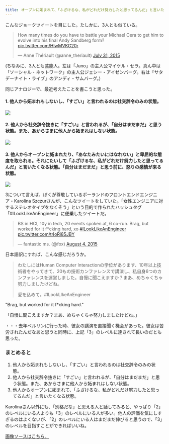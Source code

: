 ```yaml
---
title: オープンに妬まれて、「ふざけるな、私がどれだけ努力したと思ってるんだ」と言いたくなるレベルを目指そう
---
```


こんなジョークツイートを目にした。たしかに、3人とも似ている。

<blockquote class="twitter-tweet" lang="en"><p lang="en" dir="ltr">How many times do you have to battle your Michael Cera to get him to evolve into his final Andy Sandberg form? <a href="http://t.co/HlwMVKG20r">pic.twitter.com/HlwMVKG20r</a></p>&mdash; Anne Thériault (@anne_theriault) <a href="https://twitter.com/anne_theriault/status/627168315237134336">July 31, 2015</a></blockquote>

(ちなみに、3人とも芸能人。左は「Juno」の主人公マイケル・セラ。真ん中は「ソーシャル・ネットワーク」の主人公ジェシー・アイゼンバーグ。右は「サタデーナイト・ライブ」のアンディ・サムバーグ。)

同じアナロジーで、最近考えたことを書こうと思った。

#### 1. 他人から妬まれもしないし、「すごい」と言われるのは社交辞令のみの状態。

![](http://chibicode.com/assets/images/jealousy/007.png)

#### 2. 他人から社交辞令抜きに「すごい」と言われるが、「自分はまだまだ」と思う状態。また、あからさまに他人から妬まれはしない状態。

![](http://chibicode.com/assets/images/jealousy/008.png)

#### 3. 他人からオープンに妬まれたり、「あなたみたいにはなれない」と卑屈的な態度を取られる。それにたいして「ふざけるな、私がどれだけ努力したと思ってるんだ」と言いたくなる状態。「自分はまだまだ」と思う前に、怒りの感情が来る状態。

![](http://chibicode.com/assets/images/jealousy/009.png)

3について言えば、ぼくが尊敬しているポーランドのフロントエンドエンジニア・Karolina Szczurさんが、こんなツイートをしていた。「女性エンジニアに対するステレオタイプをなくそう」という目的で作られたハッシュタグ「#ILookLikeAnEngineer」に便乗したツイートだ。

<blockquote class="twitter-tweet" data-conversation="none" lang="en"><p lang="en" dir="ltr">BS in HCI, 10y in tech, 20 events spoken at, 6 co-run. Brag, but worked for it f*cking hard, xo <a href="https://twitter.com/hashtag/ILookLikeAnEngineer?src=hash">#ILookLikeAnEngineer</a> <a href="http://t.co/t4oRi85JBY">pic.twitter.com/t4oRi85JBY</a></p>&mdash; fantastic ms. (@fox) <a href="https://twitter.com/fox/status/628499258963009536">August 4, 2015</a></blockquote>

日本語訳にすれば、こんな感じだろうか。

> わたしにはHuman Computer Interactionの学位があります、10年以上技術者をやってきて、20もの技術カンファレンスで講演し、私自身6つのカンファレンスを運営しました。自慢に聞こえますか？まあ、めちゃくちゃ努力しましたけどね。
>
> 愛を込めて。#ILookLIkeAnEngineer

"Brag, but worked for it f*cking hard."

「自慢に聞こえますか？まあ、めちゃくちゃ努力しましたけどね。」

・・・去年ベルリンに行った時、彼女の講演を直接聞く機会があった。彼女は苦労されたんだなあと思うと同時に、上記「3」のレベルに達されて長いのだとも思った。

### まとめると

1. 他人から妬まれもしないし、「すごい」と言われるのは社交辞令のみの状態。
2. 他人から社交辞令抜きに「すごい」と言われるが、「自分はまだまだ」と思う状態。また、あからさまに他人から妬まれはしない状態。
3. 他人からオープンに妬まれて、「ふざけるな、私がどれだけ努力したと思ってるんだ」と言いたくなる状態。

Karolinaさん以外にも、「別格だな」と思える人と話してみると、やっぱり「2」のレベルにいる人よりも「3」のレベルにいる人が多い。他人の評価を気にしすぎるのはよくないが、「2」のレベルにいる人はまだまだ伸びると思うので、「3」のレベルを目指すことができればいいね。

[画像ソースはこちら。](http://www.pokemon.com/us/pokedex/)
